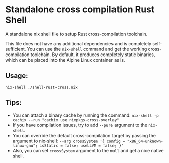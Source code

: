 # Standalone cross compilation Rust Shell

 A standalone nix shell file to setup Rust cross-compilation toolchain.

 This file does not have any additional dependencies and is completely self-sufficient.
 You can use the `nix-shell` command and get the working cross-compilation toolchain.
 By default, it produces completely static binaries, which can be placed into the 
 Alpine Linux container as is.
 
 ## Usage:

 ```shell
 nix-shell ./shell-rust-cross.nix
 ```

 ## Tips:

 - You can attach a binary cache by running the command:
   `nix-shell -p cachix --run "cachix use nixpkgs-cross-overlay"`
 - If you have compilation issues, try to add `--pure` argument to the `nix-shell`.
 - You can override the default cross-compilation target by passing the argument to nix-shell:
   `--arg crossSystem '{ config = "x86_64-unknown-linux-gnu"; isStatic = false; useLLVM = false; }'`
 - Also, you can set `crossSystem` argument to the `null` and get a nice native shell.
   
